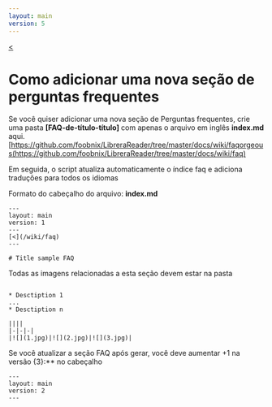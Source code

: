 ```yaml
---
layout: main
version: 5
---
```

[<](/wiki/faq)

# Como adicionar uma nova seção de perguntas frequentes

Se você quiser adicionar uma nova seção de Perguntas frequentes, crie uma pasta **[FAQ-de-título-título]** com apenas o arquivo em inglês **index.md** aqui.
[https://github.com/foobnix/LibreraReader/tree/master/docs/wiki/faqorgeous(https://github.com/foobnix/LibreraReader/tree/master/docs/wiki/faq)

Em seguida, o script atualiza automaticamente o índice faq e adiciona traduções para todos os idiomas

Formato do cabeçalho do arquivo: **index.md**

```
---
layout: main
version: 1
---
[<](/wiki/faq)
---

# Title sample FAQ

```

Todas as imagens relacionadas a esta seção devem estar na pasta
```

* Desctiption 1
...
* Desctiption n

||||
|-|-|-|
|![](1.jpg)|![](2.jpg)|![](3.jpg)|

```

Se você atualizar a seção FAQ após gerar, você deve aumentar +1 na versão {3}:** no cabeçalho
```
---
layout: main
version: 2
---
```
